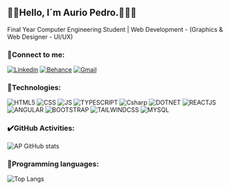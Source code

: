 ## 👋🏾Hello, I´m Aurio Pedro.👨🏾‍💻 
Final Year Computer Engineering Student | Web Development - (Graphics & Web Designer - UI/UX)

### 🔗Connect to me: 

[![Linkedin](https://img.shields.io/badge/LinkedIn-black?style=for-the-badge&logo=linkedin&logoColor=79ff97)](https://www.linkedin.com/in/aurio-pedro-ap/)
[![Behance](https://img.shields.io/badge/-Behance-black?style=for-the-badge&logo=behance&logoColor=79ff97)](https://www.behance.net/aurio-pedro-ap)
[![Gmail](https://img.shields.io/badge/Gmail-black?style=for-the-badge&logo=gmail&logoColor=79ff97)](auriopedro.ap@gmail.com)


### 💚Technologies:

![HTML5](https://img.shields.io/badge/HTML-black?style=for-the-badge&logo=html5&logoColor=79ff97)
![CSS](https://img.shields.io/badge/CSS-black?&style=for-the-badge&logo=css3&logoColor=79ff97)
![JS](https://img.shields.io/badge/JavaScript-black?style=for-the-badge&logo=javascript&logoColor=79ff97)
![TYPESCRIPT](https://img.shields.io/badge/TypeScript-black?style=for-the-badge&logo=typescript&logoColor=79ff97)
![Csharp](https://img.shields.io/badge/C%23-black?style=for-the-badge&logo=c-sharp&logoColor=79ff97)
![DOTNET](https://img.shields.io/badge/.NET-black?style=for-the-badge&logo=.net&logoColor=79ff97)
![REACTJS](https://img.shields.io/badge/React-black?style=for-the-badge&logo=react&logoColor=79ff97)
![ANGULAR](https://img.shields.io/badge/Angular-black?style=for-the-badge&logo=angular&logoColor=79ff97)
![BOOTSTRAP](https://img.shields.io/badge/Bootstrap-black?style=for-the-badge&logo=bootstrap&logoColor=79ff97)
![TAILWINDCSS](https://img.shields.io/badge/Tailwind_CSS-black?style=for-the-badge&logo=tailwind-css&logoColor=79ff97)
![MYSQL](https://img.shields.io/badge/MySQL-black?style=for-the-badge&logo=mysql&logoColor=79ff97)



### ✔️GitHub Activities:
![AP GitHub stats](https://github-readme-stats.vercel.app/api?username=auriopedrodev&show_icons=true&theme=dark)

### 🔋Programming languages:
![Top Langs](https://github-readme-stats.vercel.app/api/top-langs/?username=auriopedrodev&hide_progress=true&theme=dark&icon=79ff97) 
